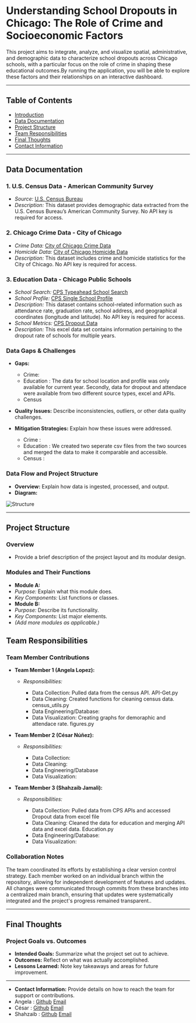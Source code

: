 # Understanding School Dropouts in Chicago: The Role of Crime and Socioeconomic Factors

This project aims to integrate, analyze, and visualize spatial, administrative, and demographic data to characterize school dropouts across Chicago schools, with a particular focus on the role of crime in shaping these educational outcomes.By running the application, you will be able to explore these factors and their relationships on an interactive dashboard.

---

## Table of Contents
- [Introduction](##introduction)
- [Data Documentation](##data-documentation)
- [Project Structure](##project-structure)
- [Team Responsibilities](##team-responsibilities)
- [Final Thoughts](##final-thoughts)
- [Contact Information](##contact-information)

---

## Data Documentation

### 1. U.S. Census Data - American Community Survey
- *Source:* [U.S. Census Bureau](https://www.census.gov/programs-surveys/acs)
- *Description:* This dataset provides demographic data extracted from the U.S. Census Bureau’s American Community Survey. No API key is required for access.

### 2. Chicago Crime Data - City of Chicago
- *Crime Data:* [City of Chicago Crime Data](https://data.cityofchicago.org/Public-Safety/Crimes-Map/mw69-m6xi)
- *Homicide Data:* [City of Chicago Homicide Data](https://data.cityofchicago.org/Public-Safety/Homicides/ijzp-q8t2)
- *Description:* This dataset includes crime and homicide statistics for the City of Chicago. No API key is required for access.

### 3. Education Data - Chicago Public Schools
- *School Search:* [CPS Typeahead School Search](https://api.cps.edu/schoolprofile/Help/Api/GET-CPS-TypeaheadSchoolSearch_SearchValue)
- *School Profile:* [CPS Single School Profile](https://api.cps.edu/schoolprofile/Help/Api/GET-CPS-SingleSchoolProfile_SchoolID)
- *Description:* This dataset contains school-related information such as attendance rate, graduation rate, school address, and geographical coordinates (longitude and latitude). No API key is required for access.
- *School Metrics:* [CPS Dropout Data](https://www.cps.edu/about/district-data/metrics/)
- *Description:* This excel data set contains information pertaining to the dropout rate of schools for multiple years.

### Data Gaps & Challenges
- **Gaps:** 
    - Crime: 
    - Education : The data for school location and profile was only available for current year. Secondly, data for dropout
    and attendace were available from two different source types, excel and APIs.
    - Census
- **Quality Issues:** Describe inconsistencies, outliers, or other data quality challenges.

- **Mitigation Strategies:** Explain how these issues were addressed.
    - Crime : 
    - Education : We created two seperate csv files from the two sources and merged the data to make it comparable and accessible.
    - Census :

### Data Flow and Project Structure

- **Overview:** Explain how data is ingested, processed, and output.
- **Diagram:**  

![Structure](https://github.com/uchicago-2025-capp30122/30122-project-andes-indus-analytics/blob/287b2a12f2065ef2ce3bdf854ec230ff8574c714/Datapipeline.png)

---

## Project Structure

### Overview
- Provide a brief description of the project layout and its modular design.

### Modules and Their Functions
- **Module A:**  
- *Purpose:* Explain what this module does.  
- *Key Components:* List functions or classes.
- **Module B:**  
- *Purpose:* Describe its functionality.  
- *Key Components:* List major elements.
- *(Add more modules as applicable.)*


## Team Responsibilities

### Team Member Contributions
- **Team Member 1 (Angela Lopez):**   
  - *Responsibilities:* 

    - Data Collection: Pulled data from the census API. API-Get.py
    - Data Cleaning: Created functions for cleaning census data. census_utils.py
    - Data Engineering/Database: 
    - Data Visualization: Creating graphs for demoraphic and attendace rate. figures.py

- **Team Member 2 (César Núñez):**  
  - *Responsibilities:* 

    - Data Collection:
    - Data Cleaning:
    - Data Engineering/Database
    - Data Visualization: 

- **Team Member 3 (Shahzaib Jamali):**  
  - *Responsibilities:* 

    - Data Collection: Pulled data from CPS APIs and accessed Dropout data from excel file 
    - Data Cleaning: Cleaned the data for education and merging API data and excel data. Education.py
    - Data Engineering/Database: 
    - Data Visualization:


### Collaboration Notes

The team coordinated its efforts by establishing a clear version control strategy. Each member worked on an individual branch within the repository, allowing for independent development of features and updates. All changes were communicated through commits from these branches into a centralized main branch, ensuring that updates were systematically integrated and the project's progress remained transparent..

---

## Final Thoughts

### Project Goals vs. Outcomes
- **Intended Goals:** Summarize what the project set out to achieve.
- **Outcomes:** Reflect on what was actually accomplished.
- **Lessons Learned:** Note key takeaways and areas for future improvement.

---

- **Contact Information:** Provide details on how to reach the team for support or contributions.
- Angela : [Github](https://github.com/AngelaLop) [Email](alopezsanchez@uchicago.edu)
- César  : [Github](https://github.com/cesarnunezh) [Email](cnunezh@uchicago.edu)
- Shahzaib : [Github](https://github.com/Shahzaib-Jamali) [Email](shahzaibjamali@uchicago.edu)
